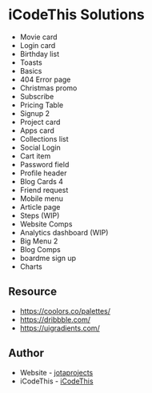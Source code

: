 # iCodeThis Solutions

- Movie card
- Login card
- Birthday list
- Toasts
- Basics
- 404 Error page
- Christmas promo
- Subscribe
- Pricing Table
- Signup 2
- Project card
- Apps card
- Collections list
- Social Login
- Cart item
- Password field
- Profile header
- Blog Cards 4
- Friend request
- Mobile menu
- Article page
- Steps (WIP)
- Website Comps
- Analytics dashboard (WIP)
- Big Menu 2
- Blog Comps
- boardme sign up
- Charts

## Resource

- https://coolors.co/palettes/
- https://dribbble.com/
- https://uigradients.com/

## Author

- Website - [jotaprojects](https://jotaprojects.se)
- iCodeThis - [iCodeThis](https://icodethis.com)
